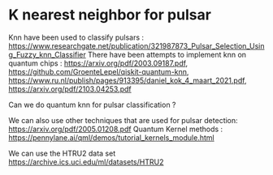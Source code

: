 # K nearest neighbor for pulsar

Knn have been used to classify pulsars : https://www.researchgate.net/publication/321987873_Pulsar_Selection_Using_Fuzzy_knn_Classifier 
There have been attempts to implement knn on quantum chips : https://arxiv.org/pdf/2003.09187.pdf, https://github.com/GroenteLepel/qiskit-quantum-knn, https://www.ru.nl/publish/pages/913395/daniel_kok_4_maart_2021.pdf, https://arxiv.org/pdf/2103.04253.pdf

Can we do quantum knn for pulsar classification ?

We can also use other techniques that are used for pulsar detection: https://arxiv.org/pdf/2005.01208.pdf 
Quantum Kernel methods : https://pennylane.ai/qml/demos/tutorial_kernels_module.html 

We can use the HTRU2 data set https://archive.ics.uci.edu/ml/datasets/HTRU2 

